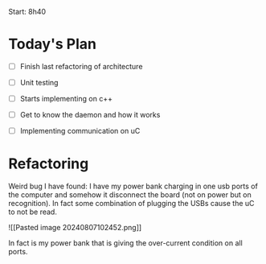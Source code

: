 
Start: 8h40


# Today's Plan

- [ ] Finish last refactoring of architecture
- [ ] Unit testing
- [ ] Starts implementing on c++
- [ ] Get to know the daemon and how it works
- [ ] Implementing communication on uC




# Refactoring

Weird bug I have found: 
I have my power bank charging in one usb ports of the computer and somehow it disconnect the board (not on power but on recognition). In fact some combination of plugging the USBs cause the uC to not be read.

![[Pasted image 20240807102452.png]]

In fact is my power bank that is giving the over-current condition on all ports.